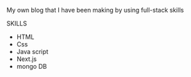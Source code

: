 My own blog that I have been making by using full-stack skills

SKILLS
- HTML
- Css
- Java script
- Next.js
- mongo DB
  
